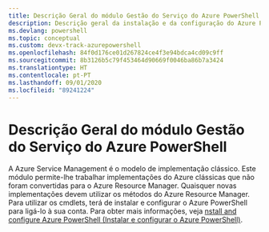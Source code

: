 ```yaml
---
title: Descrição Geral do módulo Gestão do Serviço do Azure PowerShell | Microsoft Docs
description: Descrição geral da instalação e da configuração do Azure PowerShell.
ms.devlang: powershell
ms.topic: conceptual
ms.custom: devx-track-azurepowershell
ms.openlocfilehash: 84f0d176ce01d267824ce4f3e94bdca4cd09c9ff
ms.sourcegitcommit: 8b3126b5c79f453464d90669f0046ba86b7a3424
ms.translationtype: HT
ms.contentlocale: pt-PT
ms.lasthandoff: 09/01/2020
ms.locfileid: "89241224"
---
```

# <a name="overview-of-the-azure-powershell-service-management-module"></a>Descrição Geral do módulo Gestão do Serviço do Azure PowerShell

A Azure Service Management é o modelo de implementação clássico. Este módulo permite-lhe trabalhar implementações do Azure clássicas que não foram convertidas para o Azure Resource Manager. Quaisquer novas implementações devem utilizar os métodos do Azure Resource Manager. Para utilizar os cmdlets, terá de instalar e configurar o Azure PowerShell para ligá-lo à sua conta. Para obter mais informações, veja [nstall and configure Azure PowerShell (Instalar e configurar o Azure PowerShell)](install-azure-ps.md).
